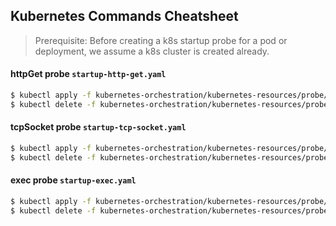 ## Kubernetes Commands Cheatsheet

> Prerequisite: Before creating a k8s startup probe for a pod or deployment, we assume a k8s cluster is created already.

#### httpGet probe `startup-http-get.yaml`
```bash
$ kubectl apply -f kubernetes-orchestration/kubernetes-resources/probe/startup-http-get.yaml
$ kubectl delete -f kubernetes-orchestration/kubernetes-resources/probe/startup-http-get.yaml
```

#### tcpSocket probe `startup-tcp-socket.yaml`
```bash
$ kubectl apply -f kubernetes-orchestration/kubernetes-resources/probe/startup-tcp-socket.yaml
$ kubectl delete -f kubernetes-orchestration/kubernetes-resources/probe/startup-tcp-socket.yaml
```

#### exec probe `startup-exec.yaml`
```bash
$ kubectl apply -f kubernetes-orchestration/kubernetes-resources/probe/startup-exec.yaml
$ kubectl delete -f kubernetes-orchestration/kubernetes-resources/probe/startup-exec.yaml
```